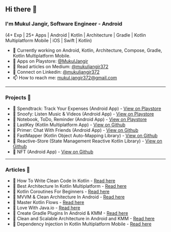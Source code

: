 ## Hi there 👋
### I'm Mukul Jangir, Software Engineer - Android
(4+ Exp | 25+ Apps | Android | Kotlin | Architecture | Gradle | Kotlin Multiplatform Mobile | iOS | Swift | Kotlin)

- 🔭 Currently working on Android, Kotlin, Architecture, Compose, Gradle, Kotlin Multiplatform Mobile.
- 🎯 Apps on Playstore: [@MukulJangir](https://play.google.com/store/apps/developer?id=Mukul+Jangir)
- 🍎 Read articles on Medium: [@mukuljangir372](https://medium.com/@mukuljangir372)
- 🍉 Connect on Linkedin: [@mukuljangir372](https://www.linkedin.com/in/mukuljangir372)
- 📫 How to reach me: mukul.jangir372@gmail.com
  
---
### Projects 🐾
- 🚀 Spendtrack: Track Your Expenses (Android App) - [View on Playstore](https://play.google.com/store/apps/details?id=com.mu.jan.spendtrack)
- 🚀 Snoofy: Listen Music & Videos (Android App) - [View on Playstore](https://play.google.com/store/apps/details?id=com.mu.jan.snoofy_freemusicandvideos)
- 🚀 Notebook, ToDo, Reminder (Android App) - [View on Playstore](https://play.google.com/store/apps/details?id=com.mu.jan.xnody.application)
- 🚀 LastKey (Kotlin Multiplatform App) - [View on Github](https://github.com/Mukuljangir372/LastKey-Multiplatform)
- 🚀 Primer: Chat With Friends (Android App) - [View on Github](https://github.com/Mukuljangir372/Primer-Android)
- 🚀 FastMapper (Kotlin Object Auto-Mapping Library) - [View on Github](https://github.com/Mukuljangir372/fastmapper)
- 🚀 Reactive-Store (State Management Reactive Kotlin Library) - [View on Github](https://github.com/Mukuljangir372/Reactive-Store)
- 🚀 NFT (Android App) - [View on Github](https://github.com/Mukuljangir372/NFT-App)

---
### Articles 🐾
- 📝 How To Write Clean Code In Kotlin - [Read here](https://medium.com/@mukuljangir372/how-to-write-clean-code-in-kotlin-f4722fa546a4)
- 📝 Best Architecture In Kotlin Multiplatform - [Read here](https://medium.com/@mukuljangir372/best-architecture-in-kotlin-multiplatform-7b8ca5ec05eb)
- 📝 Kotlin Coroutines For Beginners - [Read here](https://medium.com/@mukuljangir372/kotlin-coroutines-for-beginners-97ce3d5c6f23)
- 📝 MVVM & Clean Architecture In Android - [Read here](https://medium.com/@mukuljangir372/mvvm-clean-architecture-in-android-e0382662f96a)
- 📝 Master Kotlin Flows - [Read here](https://medium.com/@mukuljangir372/master-kotlin-flows-e34670715ed5)
- 📝 Love With Java.io - [Read here](https://medium.com/@mukuljangir372/love-with-java-io-acbff70a7397)
- 📝 Create Gradle Plugins In Android & KMM - [Read here](https://medium.com/@mukuljangir372/how-to-create-gradle-plugins-in-android-kotlin-multiplatform-mobile-37ede2ac9081)
- 📝 Clean and Scalable Architecture in Android and KMM - [Read here](https://betterprogramming.pub/how-to-setup-a-clean-and-scalable-architecture-in-android-and-kotlin-for-multiplatform-mobile-apps-eeba0948545c)
- 📝 Dependency Injection In Kotlin Multiplatform Mobile - [Read here](https://medium.com/@mukuljangir372/dependency-injection-in-kotlin-multiplatform-mobile-5e60c45c5010)












